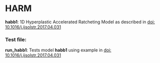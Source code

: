 # HARM

__habb1__: 1D Hyperplastic Accelerated Ratcheting Model as described in [doi: 10.1016/j.ijsolstr.2017.04.031](https://doi.org/10.1016/j.ijsolstr.2017.04.031)

### Test file:

__run_habb1__: Tests model __habb1__ using example in [doi: 10.1016/j.ijsolstr.2017.04.031](https://doi.org/10.1016/j.ijsolstr.2017.04.031)
